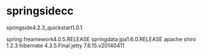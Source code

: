 # springsidecc
springside4.2.3_quickstart1.0.1

spring freamework4.0.5.RELEASE
springdata jpa1.6.0.RELEASE
apache shiro 1.2.3
hibernate 4.3.5.Final
jetty 7.6.15.v20140411
